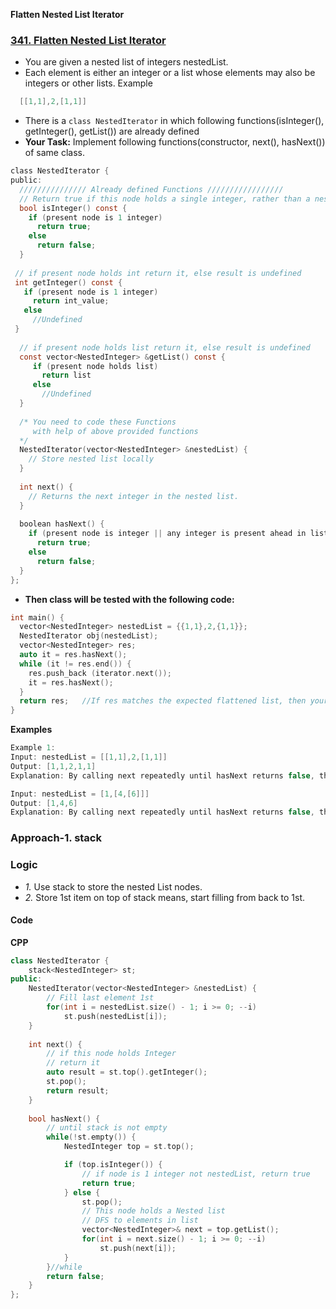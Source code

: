 **Flatten Nested List Iterator**

### [341. Flatten Nested List Iterator](https://leetcode.com/problems/flatten-nested-list-iterator/description/)
- You are given a nested list of integers nestedList. 
- Each element is either an integer or a list whose elements may also be integers or other lists. Example
```c
  [[1,1],2,[1,1]]
```
- There is a `class NestedIterator` in which following functions(isInteger(), getInteger(), getList()) are already defined
- **Your Task:** Implement following functions(constructor, next(), hasNext()) of same class.
```c
class NestedIterator {
public:
  /////////////// Already defined Functions /////////////////
  // Return true if this node holds a single integer, rather than a nested list.  
  bool isInteger() const {
    if (present node is 1 integer)
      return true;
    else
      return false;
  }
  
 // if present node holds int return it, else result is undefined
 int getInteger() const {
   if (present node is 1 integer)
     return int_value;
   else
     //Undefined
 }
  
  // if present node holds list return it, else result is undefined
  const vector<NestedInteger> &getList() const {
     if (present node holds list)
       return list
     else
       //Undefined
  }
  
  /* You need to code these Functions 
     with help of above provided functions
  */
  NestedIterator(vector<NestedInteger> &nestedList) {
    // Store nested list locally
  }
  
  int next() {                                    
    // Returns the next integer in the nested list.
  }
  
  boolean hasNext() {                             
    if (present node is integer || any integer is present ahead in list)
      return true;
    else
      return false;
  }
};
```
- **Then class will be tested with the following code:**
```c
int main() {
  vector<NestedInteger> nestedList = {{1,1},2,{1,1}};
  NestedIterator obj(nestedList);
  vector<NestedInteger> res;
  auto it = res.hasNext();
  while (it != res.end()) {
    res.push_back (iterator.next());
    it = res.hasNext();
  }
  return res;   //If res matches the expected flattened list, then your code will be judged as correct.
}
```
**Examples**
```c
Example 1:
Input: nestedList = [[1,1],2,[1,1]]
Output: [1,1,2,1,1]
Explanation: By calling next repeatedly until hasNext returns false, the order of elements returned by next should be: [1,1,2,1,1].

Input: nestedList = [1,[4,[6]]]
Output: [1,4,6]
Explanation: By calling next repeatedly until hasNext returns false, the order of elements returned by next should be: [1,4,6].
```

### Approach-1. stack
### Logic
- _1._ Use stack to store the nested List nodes.
- _2._ Store 1st item on top of stack means, start filling from back to 1st.
#### Code
**CPP**
```cpp
class NestedIterator {
    stack<NestedInteger> st;
public:
    NestedIterator(vector<NestedInteger> &nestedList) {
        // Fill last element 1st
        for(int i = nestedList.size() - 1; i >= 0; --i)
            st.push(nestedList[i]);
    }
    
    int next() {
        // if this node holds Integer
        // return it
        auto result = st.top().getInteger();
        st.pop();
        return result;
    }
    
    bool hasNext() {
        // until stack is not empty
        while(!st.empty()) {
            NestedInteger top = st.top();

            if (top.isInteger()) {
                // if node is 1 integer not nestedList, return true
                return true;
            } else {
                st.pop();
                // This node holds a Nested list
                // DFS to elements in list
                vector<NestedInteger>& next = top.getList();
                for(int i = next.size() - 1; i >= 0; --i)
                    st.push(next[i]);
            }
        }//while
        return false;
    }
};
```
